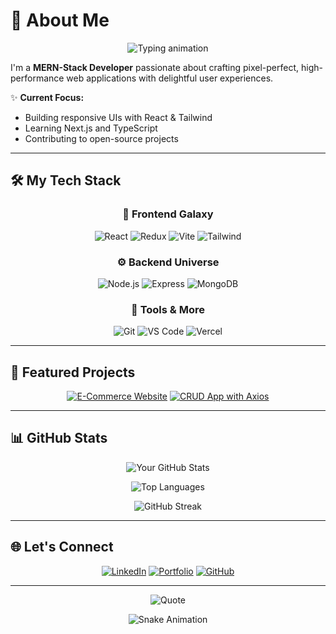 # 💫 About Me  
<div align="center">
  <img src="https://readme-typing-svg.demolab.com?font=Fira+Code&weight=600&size=26&pause=1000&color=4F46E5&center=true&vCenter=true&width=500&lines=👋+Hi%2C+I'm+Syed+Ammar!;🚀+MERN-Stack+Developer;💡+Passionate+about+UI%2FUX;📚+Learning+Next.js+%26+TypeScript" alt="Typing animation" />
</div>

I'm a **MERN-Stack Developer** passionate about crafting pixel-perfect, high-performance web applications with delightful user experiences.  

✨ **Current Focus:**  
- Building responsive UIs with React & Tailwind  
- Learning Next.js and TypeScript  
- Contributing to open-source projects  

---

## 🛠️ My Tech Stack  
<div align="center">

### 🎨 Frontend Galaxy  
<div>
  <img src="https://img.shields.io/badge/React-61DAFB?style=for-the-badge&logo=react&logoColor=black" alt="React" />
  <img src="https://img.shields.io/badge/Redux-764ABC?style=for-the-badge&logo=redux&logoColor=white" alt="Redux" />
  <img src="https://img.shields.io/badge/Vite-646CFF?style=for-the-badge&logo=vite&logoColor=white" alt="Vite" />
  <img src="https://img.shields.io/badge/TailwindCSS-06B6D4?style=for-the-badge&logo=tailwind-css&logoColor=white" alt="Tailwind" />
</div>

### ⚙️ Backend Universe  
<div>
  <img src="https://img.shields.io/badge/Node.js-339933?style=for-the-badge&logo=nodedotjs&logoColor=white" alt="Node.js" />
  <img src="https://img.shields.io/badge/Express-000000?style=for-the-badge&logo=express&logoColor=white" alt="Express" />
  <img src="https://img.shields.io/badge/MongoDB-47A248?style=for-the-badge&logo=mongodb&logoColor=white" alt="MongoDB" />
</div>

### 🔧 Tools & More  
<div>
  <img src="https://img.shields.io/badge/Git-F05032?style=for-the-badge&logo=git&logoColor=white" alt="Git" />
  <img src="https://img.shields.io/badge/VS_Code-007ACC?style=for-the-badge&logo=visual-studio-code&logoColor=white" alt="VS Code" />
  <img src="https://img.shields.io/badge/Vercel-000000?style=for-the-badge&logo=vercel&logoColor=white" alt="Vercel" />
</div>

</div>

---

## 🚀 Featured Projects  
<div align="center">

[![E-Commerce Website](https://github-readme-stats.vercel.app/api/pin/?username=SyedAmmar2001&repo=E-commerce-website&theme=radical)](https://e-commerce-website-g5y1.vercel.app/)
[![CRUD App with Axios](https://github-readme-stats.vercel.app/api/pin/?username=SyedAmmar2001&repo/CRUD-app-using-Axios&theme=radical)](https://crud-app-using-axios-beta.vercel.app/)

</div>

---

## 📊 GitHub Stats  
<div align="center">
  
![Your GitHub Stats](https://github-readme-stats.vercel.app/api?username=SyedAmmar2001&show_icons=true&theme=radical&count_private=true)

![Top Languages](https://github-readme-stats.vercel.app/api/top-langs/?username=SyedAmmar2001&layout=compact&theme=radical)

![GitHub Streak](https://streak-stats.demolab.com/?user=SyedAmmar2001&theme=radical)

</div>

---

## 🌐 Let's Connect  
<div align="center">

[![LinkedIn](https://img.shields.io/badge/LinkedIn-0A66C2?style=for-the-badge&logo=linkedin&logoColor=white)](https://www.linkedin.com/in/ammar-hussain-886084241/)
[![Portfolio](https://img.shields.io/badge/Portfolio-4F46E5?style=for-the-badge&logo=vercel&logoColor=white)](https://portfolio-pi-roan-66.vercel.app/)
[![GitHub](https://img.shields.io/badge/GitHub-181717?style=for-the-badge&logo=github&logoColor=white)](https://github.com/SyedAmmar2001)

</div>

---

<div align="center">
  
![Quote](https://quotes-github-readme.vercel.app/api?type=horizontal&theme=merko)

![Snake Animation](https://github.com/SyedAmmar2001/SyedAmmar2001/blob/output/github-contribution-grid-snake.svg)

</div>
